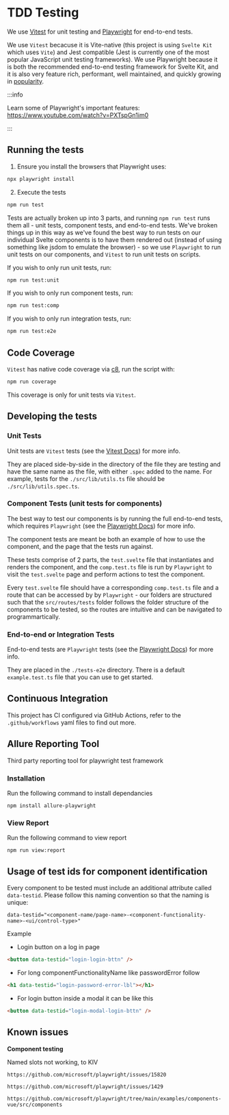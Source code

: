 
# TDD Testing

We use [Vitest](https://vitest.dev/) for unit testing and [Playwright](https://playwright.dev/) for end-to-end tests.

We use `Vitest` becacuse it is Vite-native (this project is using `Svelte Kit` which uses `Vite`) and Jest compatible
(Jest is currently one of the most popular JavaScript unit testing frameworks). We use Playwright because it is both the
recommended end-to-end testing framework for Svelte Kit, and it is also very feature rich, performant, well maintained,
and quickly growing in [popularity](https://openbase.com/js/playwright/insights).

:::info

Learn some of Playwright's important features: https://www.youtube.com/watch?v=PXTspGn1im0

:::

## Running the tests

1. Ensure you install the browsers that Playwright uses:

```bash
npx playwright install
```

2. Execute the tests

```bash
npm run test
```

Tests are actually broken up into 3 parts, and running `npm run test` runs them all - unit tests, component tests, and
end-to-end tests. We've broken things up in this way as we've found the best way to run tests on our individual
Svelte components is to have them rendered out (instead of using something like jsdom to emulate the browser) - so we
use `Playwright` to run unit tests on our components, and `Vitest` to run unit tests on scripts.

If you wish to only run unit tests, run:

```bash
npm run test:unit
```

If you wish to only run component tests, run:

```bash
npm run test:comp
```

If you wish to only run integration tests, run:

```bash
npm run test:e2e
```

## Code Coverage

`Vitest` has native code coverage via [c8](https://github.com/bcoe/c8), run the script with:

```bash
npm run coverage
```

This coverage is only for unit tests via `Vitest`.

## Developing the tests

### Unit Tests

Unit tests are `Vitest` tests (see the [Vitest Docs](https://vitest.dev/api/)) for more info.

They are placed side-by-side in the directory of the file they are testing and have the same name as the file, with
either `.spec` added to the name. For example, tests for the `./src/lib/utils.ts` file should be
`./src/lib/utils.spec.ts`.

### Component Tests (unit tests for components)

The best way to test our components is by running the full end-to-end tests, which requires `Playwright`
(see the [Playwright Docs](https://playwright.dev/docs/intro)) for more info.

The component tests are meant be both an example of how to use the component, and the page that the tests run against.

These tests comprise of 2 parts, the `test.svelte` file that instantiates and renders the component, and the
`comp.test.ts` file is run by `Playwright` to visit the `test.svelte` page and perform actions to test the component.

Every `test.svelte` file should have a corresponding `comp.test.ts` file and a route that can be accessed by
by `Playwright` - our folders are structured such that the `src/routes/tests` folder follows the folder structure of the
components to be tested, so the routes are intuitive and can be navigated to programmartically.

### End-to-end or Integration Tests

End-to-end tests are `Playwright` tests (see the [Playwright Docs](https://playwright.dev/docs/intro)) for more info.

They are placed in the `./tests-e2e` directory. There is a default `example.test.ts` file that you can use to get started.

## Continuous Integration

This project has CI configured via GitHub Actions, refer to the `.github/workflows` yaml files to find out more.

## Allure Reporting Tool

Third party reporting tool for playwright test framework

### Installation

Run the following command to install dependancies

    npm install allure-playwright
  
### View Report 

Run the following command to view report

    npm run view:report
  

## Usage of test ids for component identification

Every component to be tested must include an additional attribute called `data-testid`.
Please follow this naming convention so that the naming is unique:

```
data-testid="<component-name/page-name>-<component-functionality-name>-<ui/control-type>"
```

Example

-   Login button on a log in page

```HTML
<button data-testid="login-login-bttn" />
```

-   For long componentFunctionalityName like passwordError follow

```HTML
<h1 data-testid="login-password-error-lbl"></h1>
```

-   For login button inside a modal it can be like this

```HTML
<button data-testid="login-modal-login-bttn" />
```

## Known issues

**Component testing**

Named slots not working, to KIV

    https://github.com/microsoft/playwright/issues/15820

    https://github.com/microsoft/playwright/issues/1429

    https://github.com/microsoft/playwright/tree/main/examples/components-vue/src/components
